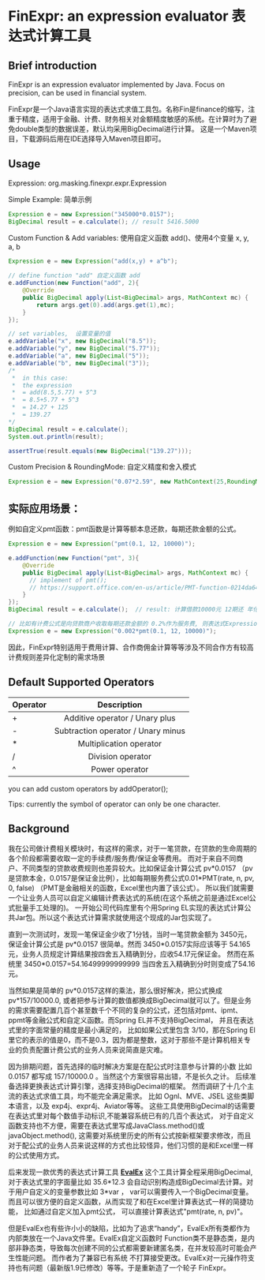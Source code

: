 # FinExpr: an expression evaluator  表达式计算工具

## Brief introduction
FinExpr is an expression evaluator  implemented by Java. Focus on precision, can be used in financial system.

FinExpr是一个Java语言实现的表达式求值工具包。名称Fin是finance的缩写，注重于精度，适用于金融、计费、财务相关对金额精度敏感的系统。在计算时为了避免double类型的数据误差，默认均采用BigDecimal进行计算。 这是一个Maven项目，下载源码后用在IDE选择导入Maven项目即可。
  
## Usage

Expression: org.masking.finexpr.expr.Expression

Simple Example: 简单示例

```Java
Expression e = new Expression("345000*0.0157");
BigDecimal result = e.calculate(); // result 5416.5000
```
  
Custom Function & Add variables: 使用自定义函数 add()、使用4个变量 x, y, a, b

```Java
Expression e = new Expression("add(x,y) + a^b");
	
// define function "add" 自定义函数 add
e.addFunction(new Function("add", 2){
	@Override
	public BigDecimal apply(List<BigDecimal> args, MathContext mc) {
		return args.get(0).add(args.get(1),mc);
	}
});

// set variables,  设置变量的值
e.addVariable("x", new BigDecimal("8.5"));	
e.addVariable("y", new BigDecimal("5.77"));	
e.addVariable("a", new BigDecimal("5"));	
e.addVariable("b", new BigDecimal("3"));	
/*
 *  in this case:
 *  the expression 
 *  = add(8.5,5.77) + 5^3 
 *  = 8.5+5.77 + 5^3 
 *  = 14.27 + 125 
 *  = 139.27
*/
BigDecimal result = e.calculate();
System.out.println(result);

assertTrue(result.equals(new BigDecimal("139.27")));
```
  
Custom Precision & RoundingMode: 自定义精度和舍入模式

```Java
Expression e = new Expression("0.07*2.59", new MathContext(25,RoundingMode.HALF_UP));
```

## 实际应用场景：

例如自定义pmt函数：pmt函数是计算等额本息还款，每期还款金额的公式。

```Java
Expression e = new Expression("pmt(0.1, 12, 10000)");

e.addFunction(new Function("pmt", 3){
	@Override
	public BigDecimal apply(List<BigDecimal> args, MathContext mc) {
	  // implement of pmt();
	  // https://support.office.com/en-us/article/PMT-function-0214da64-9a63-4996-bc20-214433fa6441
	}
});
BigDecimal result = e.calculate();	// result: 计算借款10000元 12期还 年化利率10%，等额本息每期还款金额

// 比如有计费公式是向贷款商户收取每期还款金额的 0.2%作为服务费, 则表达式Expression改成 0.002*pmt(利率, 期数, 本金) 即可
Expression e = new Expression("0.002*pmt(0.1, 12, 10000)");

```

因此，FinExpr特别适用于费用计算、合作商佣金计算等等涉及不同合作方有较高计费规则差异化定制的需求场景
 
  
## Default Supported Operators

| Operator        | Description           | 
| ------------- |:-------------:| 
| +   | Additive operator / Unary plus | 
| -    | Subtraction operator / Unary minus|   
| *    | Multiplication operator    |    
| /    | Division operator       |    
| ^    | Power operator          |    
  
you can add custom operators by addOperator();   
  
Tips: currently the symbol of operator can only be one character.
  

## Background

我在公司做计费相关模块时，有这样的需求，对于一笔贷款，在贷款的生命周期的各个阶段都需要收取一定的手续费/服务费/保证金等费用。
而对于来自不同商户、不同类型的贷款收费规则也差异较大。比如保证金计算公式 pv\*0.0157 （pv是贷款本金，0.0157是保证金比例），比如每期服务费公式0.01\*PMT(rate, n, pv, 0, false) （PMT是金融相关的函数，Excel里也内置了该公式）。 所以我们就需要一个让业务人员可以自定义编辑计费表达式的系统(在这个系统之前是通过Excel公式批量手工处理的)。  一开始公司代码库里有个用Spring EL实现的表达式计算公共Jar包。所以这个表达式计算需求就使用这个现成的Jar包实现了。

直到一次测试时，发现一笔保证金少收了1分钱，当时一笔贷款金额为 3450元，保证金计算公式是 pv\*0.0157 很简单。然而 3450\*0.0157实际应该等于 54.165元，业务人员规定计算结果按四舍五入精确到分，应收54.17元保证金。 然而在系统里 3450\*0.0157=54.16499999999999  当四舍五入精确到分时则变成了54.16元。

当然如果是简单的 pv\*0.0157这样的乘法，那么很好解决，把公式换成 pv\*157/10000.0,  或者把参与计算的数值都换成BigDecimal就可以了。但是业务的需求需要配置几百个甚至数千个不同的复杂的公式，还包括对pmt、ipmt、ppmt等金融公式和自定义函数。而Spring EL并不支持BigDecimal， 并且在表达式里的字面常量的精度是最小满足的， 比如如果公式里包含  3/10，那在Spring El里它的表示的值是0，而不是0.3，因为都是整数，这对于那些不是计算机相关专业的负责配置计费公式的业务人员来说简直是灾难。

因为排期问题，首先选择的临时解决方案是在配公式时注意参与计算的小数 比如 0.0157 都写成 157/10000.0 。当然这个方案很容易出错，不是长久之计。
后续准备选择更换表达式计算引擎，选择支持BigDecimal的框架。
然而调研了十几个主流的表达式求值工具，均不能完全满足需求。
比如 Ognl、MVE、JSEL 这些类脚本语言，以及 exp4j、expr4j、Aviator等等。
这些工具使用BigDecimal的话需要在表达式里对每个数值手动标识,不能兼容系统已有的几百个表达式，
对于自定义函数支持也不方便，需要在表达式里写成JavaClass.method()或javaObject.method(), 这需要对系统里历史的所有公式按新框架要求修改，而且对于配公式的业务人员来说这样的方式也比较怪异，他们习惯的是和Excel里一样的公式使用方式。  

后来发现一款优秀的表达式计算工具 **[EvalEx](https://github.com/uklimaschewski/EvalEx)** 这个工具计算全程采用BigDecimal, 对于表达式里的字面量比如 35.6\*12.3 会自动识别构造成BigDecimal去计算。对于用户自定义的变量参数比如 3\*var ， var可以需要传入一个BigDecimal变量。而且可以很方便的自定义函数，从而实现了和在Excel里计算表达式一样的简捷功能， 比如通过自定义加入pmt公式， 可以直接计算表达式"pmt(rate, n, pv)"。

但是EvalEx也有些许小小的缺陷，比如为了追求“handy”，EvalEx所有类都作为内部类放在一个Java文件里。EvalEx自定义函数时 Function类不是静态类，是内部非静态类，导致每次创建不同的公式都需要新建匿名类，在并发较高时可能会产生性能问题。 而作者为了兼容已有系统 不打算接受更改。EvalEx对一元操作符支持也有问题（最新版1.9已修改）等等。于是重新造了一个轮子 FinExpr。
